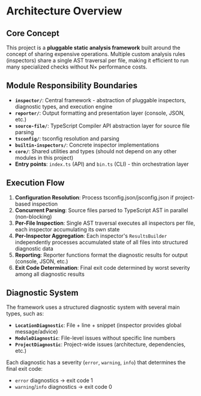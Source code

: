 # Architecture Overview

## Core Concept

This project is a **pluggable static analysis framework** built around the concept of sharing expensive operations.
Multiple custom analysis rules (inspectors) share a single AST traversal per file,
making it efficient to run many specialized checks without N× performance costs.

## Module Responsibility Boundaries

- **`inspector/`**: Central framework - abstraction of pluggable inspectors, diagnostic types, and execution engine
- **`reporter/`**: Output formatting and presentation layer (console, JSON, etc.)
- **`source-file/`**: TypeScript Compiler API abstraction layer for source file parsing
- **`tsconfig/`**: tsconfig resolution and parsing
- **`builtin-inspectors/`**: Concrete inspector implementations
- **`core/`**: Shared utilities and types (should not depend on any other modules in this project)
- **Entry points**: `index.ts` (API) and `bin.ts` (CLI) - thin orchestration layer

## Execution Flow

1. **Configuration Resolution**: Process tsconfig.json/jsconfig.json if project-based inspection
2. **Concurrent Parsing**: Source files parsed to TypeScript AST in parallel (non-blocking)
3. **Per-File Inspection**: Single AST traversal executes all inspectors per file, each inspector accumulating its own state
4. **Per-Inspector Aggregation**: Each inspector's `ResultsBuilder` independently processes accumulated state of all files into structured diagnostic data
5. **Reporting**: Reporter functions format the diagnostic results for output (console, JSON, etc.)
6. **Exit Code Determination**: Final exit code determined by worst severity among all diagnostic results

## Diagnostic System

The framework uses a structured diagnostic system with several main types, such as:

- **`LocationDiagnostic`**: File + line + snippet (inspector provides global message/advice)
- **`ModuleDiagnostic`**: File-level issues without specific line numbers
- **`ProjectDiagnostic`**: Project-wide issues (architecture, dependencies, etc.)

Each diagnostic has a severity (`error`, `warning`, `info`) that determines the final exit code:
- `error` diagnostics → exit code 1
- `warning`/`info` diagnostics → exit code 0
